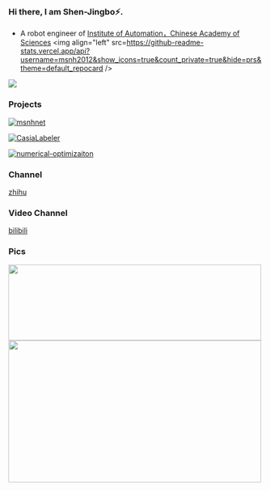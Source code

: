 ### Hi there, I am Shen-Jingbo⚡.

- A robot engineer of [Institute of Automation，Chinese Academy of Sciences](http://www.ia.cas.cn/)
  <a>
  <img align="left" src=https://github-readme-stats.vercel.app/api?username=msnh2012&show_icons=true&count_private=true&hide=prs&theme=default_repocard />
  <a/>

<a>
<img align="mid" src="https://github-readme-stats.vercel.app/api/top-langs/?username=msnh2012&hide=html" />
<a/>


### Projects

[![msnhnet](https://github-readme-stats.vercel.app/api/pin?username=msnh2012&repo=Msnhnet&theme=default_repocard)](https://github.com/msnh2012/Msnhnet)

[![CasiaLabeler](https://github-readme-stats.vercel.app/api/pin?username=msnh2012&repo=CasiaLabeler&theme=default_repocard)](https://github.com/msnh2012/CasiaLabeler)

[![numerical-optimizaiton](https://github-readme-stats.vercel.app/api/pin?username=msnh2012&repo=numerical-optimizaiton&theme=default_repocard)](https://github.com/msnh2012/numerical-optimizaiton)

### Channel

[zhihu](https://www.zhihu.com/people/black-63-82)

### Video Channel

[bilibili]([https://space.bilibili.com/5698637/channel/detail?cid=184438&ctype=0](https://space.bilibili.com/645716260?spm_id_from=333.1007.0.0))

### Pics

<img src="https://github.com/msnh2012/Msnhnet/blob/master/readme_imgs/banner.jpg" width = "500" height = "150" div align=left /> 
<br/>
<img src="https://github.com/msnh2012/CasiaLabeler/blob/master/img/rect_with_angle.png"  width = "500" height = "281" div align=left>

<!--
**HuNanKongming/HuNanKongming** is a ✨ _special_ ✨ repository because its `README.md` (this file) appears on your GitHub profile.

Here are some ideas to get you started:

- 🔭 I’m currently working on ...
- 🌱 I’m currently learning ...
- 👯 I’m looking to collaborate on ...
- 🤔 I’m looking for help with ...
- 💬 Ask me about ...
- 📫 How to reach me: ...
- 😄 Pronouns: ...
- ⚡ Fun fact: ...
-->

